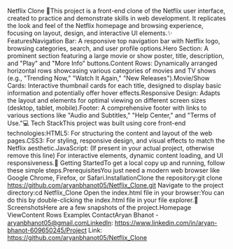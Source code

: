 Netflix Clone 🍿This project is a front-end clone of the Netflix user interface, created to practice and demonstrate skills in web development. It replicates the look and feel of the Netflix homepage and browsing experience, focusing on layout, design, and interactive UI elements.✨ FeaturesNavigation Bar: A responsive top navigation bar with Netflix logo, browsing categories, search, and user profile options.Hero Section: A prominent section featuring a large movie or show poster, title, description, and "Play" and "More Info" buttons.Content Rows: Dynamically arranged horizontal rows showcasing various categories of movies and TV shows (e.g., "Trending Now," "Watch It Again," "New Releases").Movie/Show Cards: Interactive thumbnail cards for each title, designed to display basic information and potentially offer hover effects.Responsive Design: Adapts the layout and elements for optimal viewing on different screen sizes (desktop, tablet, mobile).Footer: A comprehensive footer with links to various sections like "Audio and Subtitles," "Help Center," and "Terms of Use."💻 Tech StackThis project was built using core front-end technologies:HTML5: For structuring the content and layout of the web pages.CSS3: For styling, responsive design, and visual effects to match the Netflix aesthetic.JavaScript: (If present in your actual project, otherwise remove this line) For interactive elements, dynamic content loading, and UI responsiveness.🚀 Getting StartedTo get a local copy up and running, follow these simple steps.PrerequisitesYou just need a modern web browser like Google Chrome, Firefox, or Safari.InstallationClone the repository:git clone https://github.com/aryanbhanot05/Netflix_Clone.git
Navigate to the project directory:cd Netflix_Clone
Open the index.html file in your browser:You can do this by double-clicking the index.html file in your file explorer.📸 ScreenshotsHere are a few snapshots of the project.Homepage ViewContent Rows Example📞 ContactAryan Bhanot - aryanbhanot05@gmail.comLinkedIn: https://www.linkedin.com/in/aryan-bhanot-609650245/Project Link: https://github.com/aryanbhanot05/Netflix_Clone